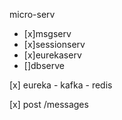 micro-serv


- [x]msgserv
- [x]sessionserv
- [x]eurekaserv
- []dbserve


[x] eureka - kafka - redis

[x] post /messages
